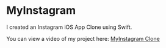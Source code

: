 # MyInstagram

I created an Instagram iOS App Clone using Swift.

You can view a video of my project here: [MyInstagram Clone](https://www.isthissid.com/post/myinstagram-app)
